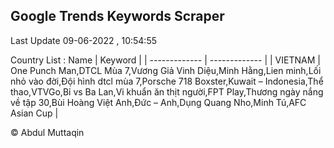 

## Google Trends Keywords Scraper 
 
Last Update 09-06-2022 , 10:54:55

Country List :
 Name  | Keyword |
| ------------- | ------------- |
| VIETNAM | One Punch Man,DTCL Mùa 7,Vương Giả Vinh Diệu,Minh Hằng,Lien minh,Lối nhỏ vào đời,Đội hình dtcl mùa 7,Porsche 718 Boxster,Kuwait – Indonesia,Thể thao,VTVGo,Bỉ vs Ba Lan,Vi khuẩn ăn thịt người,FPT Play,Thương ngày nắng về tập 30,Bùi Hoàng Việt Anh,Đức – Anh,Dụng Quang Nho,Minh Tú,AFC Asian Cup |



© Abdul Muttaqin 
